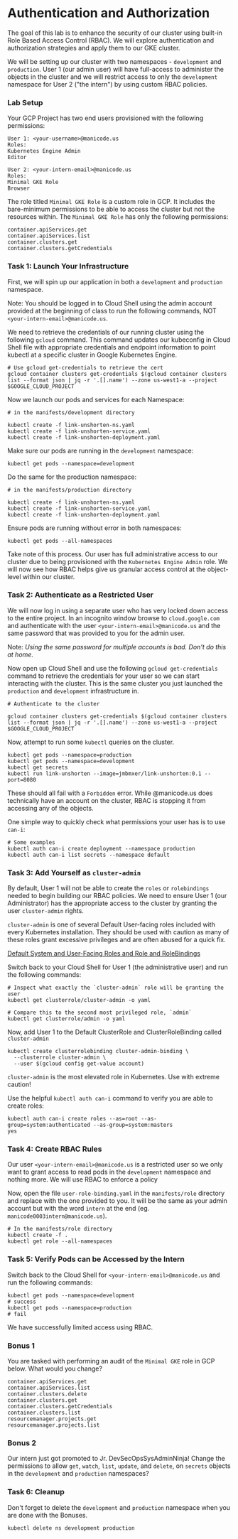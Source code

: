 # Authentication and Authorization

The goal of this lab is to enhance the security of our cluster using built-in Role Based Access Control (RBAC). We will explore authentication and authorization strategies and apply them to our GKE cluster.

We will be setting up our cluster with two namespaces - `development` and `production`. User 1 (our admin user) will have full-access to administer the objects in the cluster and we will restrict access to only the `development` namespace for User 2 ("the intern") by using custom RBAC policies.

### Lab Setup
Your GCP Project has two end users provisioned with the following permissions:
```
User 1: <your-username>@manicode.us
Roles:
Kubernetes Engine Admin
Editor

User 2: <your-intern-email>@manicode.us
Roles:
Minimal GKE Role
Browser
```
The role titled `Minimal GKE Role` is a custom role in GCP. It includes the bare-minimum permissions to be able to access the cluster but not the resources within. The `Minimal GKE Role` has only the following permissions:
```
container.apiServices.get
container.apiServices.list
container.clusters.get
container.clusters.getCredentials
```

### Task 1: Launch Your Infrastructure
First, we will spin up our application in both a `development` and `production` namespace.

Note: You should be logged in to Cloud Shell using the admin account provided at the beginning of class to run the following commands, NOT `<your-intern-email>@manicode.us`.

We need to retrieve the credentials of our running cluster using the following `gcloud` command. This command updates our kubeconfig in Cloud Shell file with appropriate credentials and endpoint information to point kubectl at a specific cluster in Google Kubernetes Engine.

```
# Use gcloud get-credentials to retrieve the cert
gcloud container clusters get-credentials $(gcloud container clusters list --format json | jq -r '.[].name') --zone us-west1-a --project $GOOGLE_CLOUD_PROJECT
```
Now we launch our pods and services for each Namespace:
```
# in the manifests/development directory

kubectl create -f link-unshorten-ns.yaml
kubectl create -f link-unshorten-service.yaml
kubectl create -f link-unshorten-deployment.yaml
```
Make sure our pods are running in the `development` namespace:
```
kubectl get pods --namespace=development
```

Do the same for the production namespace:
```
# in the manifests/production directory

kubectl create -f link-unshorten-ns.yaml
kubectl create -f link-unshorten-service.yaml
kubectl create -f link-unshorten-deployment.yaml
```
Ensure pods are running without error in both namespaces:
```
kubectl get pods --all-namespaces
```

Take note of this process. Our user has full administrative access to our cluster due to being provisioned with the `Kubernetes Engine Admin` role. We will now see how RBAC helps give us granular access control at the object-level within our cluster.

### Task 2: Authenticate as a Restricted User
We will now log in using a separate user who has very locked down access to the entire project. In an incognito window browse to `cloud.google.com` and authenticate with the user `<your-intern-email>@manicode.us` and the same password that was provided to you for the admin user.

Note: *Using the same password for multiple accounts is bad. Don't do this at home.*

Now open up Cloud Shell and use the following `gcloud get-credentials` command to retrieve the credentials for your user so we can start interacting with the cluster. This is the same cluster you just launched the `production` and `development` infrastructure in.

```
# Authenticate to the cluster

gcloud container clusters get-credentials $(gcloud container clusters list --format json | jq -r '.[].name') --zone us-west1-a --project $GOOGLE_CLOUD_PROJECT
```
Now, attempt to run some `kubectl` queries on the cluster.
```
kubectl get pods --namespace=production
kubectl get pods --namespace=development
kubectl get secrets
kubectl run link-unshorten --image=jmbmxer/link-unshorten:0.1 --port=8080
```
These should all fail with a `Forbidden` error. While <your-intern-email>@manicode.us does technically have an account on the cluster, RBAC is stopping it from accessing any of the objects.

One simple way to quickly check what permissions your user has is to use `can-i`:
```
# Some examples
kubectl auth can-i create deployment --namespace production
kubectl auth can-i list secrets --namespace default
```

### Task 3: Add Yourself as `cluster-admin`
By default, User 1 will not be able to create the `roles` or `rolebindings` needed to begin building our RBAC policies. We need to ensure User 1 (our Administrator) has the appropriate access to the cluster by granting the user `cluster-admin` rights.

`cluster-admin` is one of several Default User-facing roles included with every Kubernetes installation. They should be used with caution as many of these roles grant excessive privileges and are often abused for a quick fix.

[Default System and User-Facing Roles and Role and RoleBindings](https://kubernetes.io/docs/reference/access-authn-authz/rbac/#default-roles-and-role-bindings)

 Switch back to your Cloud Shell for User 1 (the administrative user) and run the following commands:

```
# Inspect what exactly the `cluster-admin` role will be granting the user
kubectl get clusterrole/cluster-admin -o yaml

# Compare this to the second most privileged role, `admin`
kubectl get clusterrole/admin -o yaml
```

Now, add User 1 to the Default ClusterRole and ClusterRoleBinding called `cluster-admin`
```
kubectl create clusterrolebinding cluster-admin-binding \
  --clusterrole cluster-admin \
  --user $(gcloud config get-value account)
```

`cluster-admin` is the most elevated role in Kubernetes. Use with extreme caution!

Use the helpful `kubectl auth can-i` command to verify you are able to create roles:
```
kubectl auth can-i create roles --as=root --as-group=system:authenticated --as-group=system:masters
yes
```

### Task 4: Create RBAC Rules
Our user `<your-intern-email>@manicode.us` is a restricted user so we only want to grant access to read pods in the `development` namespace and nothing more. We will use RBAC to enforce a policy

Now, open the file `user-role-binding.yaml` in the `manifests/role` directory and replace <your-intern-email> with the one provided to you. It will be the same as your admin account but with the word `intern` at the end (eg. `manicode0003intern@manicode.us`).
```
# In the manifests/role directory
kubectl create -f .
kubectl get role --all-namespaces
```

### Task 5: Verify Pods can be Accessed by the Intern

Switch back to the Cloud Shell for `<your-intern-email>@manicode.us` and run the following commands:
```
kubectl get pods --namespace=development
# success
kubectl get pods --namespace=production
# fail
```

We have successfully limited access using RBAC.

### Bonus 1
You are tasked with performing an audit of the `Minimal GKE` role in GCP below. What would you change?

```
container.apiServices.get
container.apiServices.list
container.clusters.delete
container.clusters.get
container.clusters.getCredentials
container.clusters.list
resourcemanager.projects.get
resourcemanager.projects.list
```

### Bonus 2
Our intern just got promoted to Jr. DevSecOpsSysAdminNinja! Change the permissions to allow `get`, `watch`, `list`, `update`, and `delete`, on `secrets` objects in the `development` and `production` namespaces?

### Task 6: Cleanup
Don't forget to delete the `development` and `production` namespace when you are done with the Bonuses.
```
kubectl delete ns development production
```
